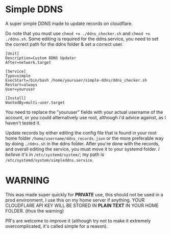 # Simple DDNS
A super simple DDNS made to update records on cloudflare.

Do note that you must use `chmod +x ./ddns_checker.sh` and `chmod +x ./ddns.sh`.
Some editing is required for the ddns.service, you need to set the correct path for the ddns folder & set a correct user.

```
[Unit]
Description=Custom DDNS Updater
After=network.target

[Service]
Type=simple
ExecStart=/bin/bash /home/youruser/simple-ddns/ddns_checker.sh
Restart=always
User=youruser

[Install]
WantedBy=multi-user.target
```
You need to replace the "youruser" fields with your actual username of the account, or you could alternatively use root, although i'd advice against, as I haven't tested it.

Update records by either editing the config file that is found in your root home folder `/home/username/ddns_records.json` or the more preferable way by doing `./ddns.sh` in the ddns folder.
After you're done with the records, and overall editing the service, you must move it to your systemd folder.
*I believe* it's in `/etc/systemd/system/`; my path is `/etc/systemd/system/simpleddns.service`.

# WARNING
This was made super quickly for **PRIVATE** use, this should not be used in a prod environment, I use this on my home server if anything.
YOUR CLOUDFLARE API KEY WILL BE STORED IN __**PLAIN TEXT**__ IN YOUR HOME FOLDER. (thus the warning)

PR's are welcome to improve it (although try not to make it extremely overcomplicated, it's called simple for a reason).

